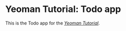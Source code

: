 # Yeoman Tutorial: Todo app

This is the Todo app for the [*Yeoman Tutorial*](http://yeoman.io/codelab.html).
